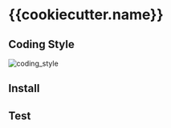# {{cookiecutter.name}}

## Coding Style

![coding_style](https://img.shields.io/badge/code%20style-black-000000.svg)

## Install

## Test
